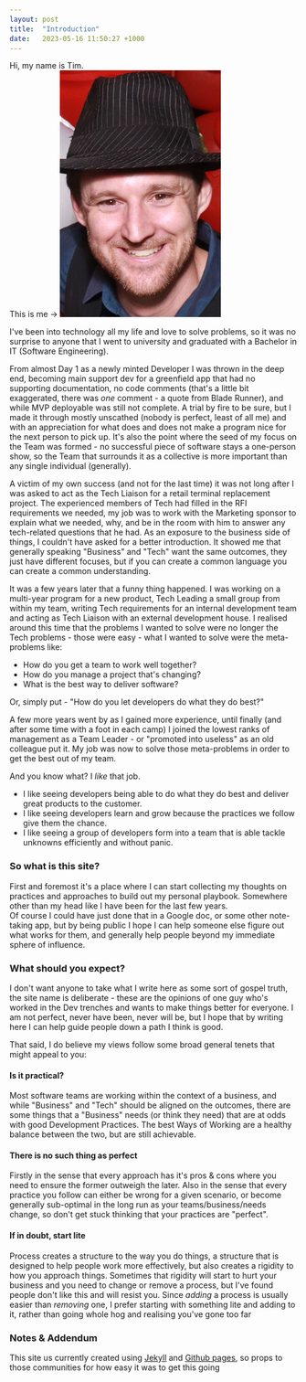 ```yaml
---
layout: post
title:  "Introduction"
date:   2023-05-16 11:50:27 +1000
---
```


Hi, my name is Tim.  
This is me -> ![headshot](/img/headshot-2022.jpg)

I've been into technology all my life and love to solve problems, so it was no surprise to anyone that I went to university and graduated with a Bachelor in IT (Software Engineering).

From almost Day 1 as a newly minted Developer I was thrown in the deep end, becoming main support dev for a greenfield app that had no supporting documentation, no code comments (that's a little bit exaggerated, there was *one* comment - a quote from Blade Runner), and while MVP deployable was still not complete. A trial by fire to be sure, but I made it through mostly unscathed (nobody is perfect, least of all me) and with an appreciation for what does and does not make a program nice for the next person to pick up. It's also the point where the seed of my focus on the Team was formed - no successful piece of software stays a one-person show, so the Team that surrounds it as a collective is more important than any single individual (generally).

A victim of my own success (and not for the last time) it was not long after I was asked to act as the Tech Liaison for a retail terminal replacement project. The experienced members of Tech had filled in the RFI requirements we needed, my job was to work with the Marketing sponsor to explain what we needed, why, and be in the room with him to answer any tech-related questions that he had. As an exposure to the business side of things, I couldn't have asked for a better introduction. It showed me that generally speaking "Business" and "Tech" want the same outcomes, they just have different focuses, but if you can create a common language you can create a common understanding.

It was a few years later that a funny thing happened. I was working on a multi-year program for a new product, Tech Leading a small group from within my team, writing Tech requirements for an internal development team and acting as Tech Liaison with an external development house. I realised around this time that the problems I wanted to solve were no longer the Tech problems - those were easy - what I wanted to solve were the meta-problems like:  

* How do you get a team to work well together?
* How do you manage a project that's changing?
* What is the best way to deliver software?

Or, simply put - "How do you let developers do what they do best?"

A few more years went by as I gained more experience, until finally (and after some time with a foot in each camp) I joined the lowest ranks of management as a Team Leader - or "promoted into useless" as an old colleague put it. My job was now to solve those meta-problems in order to get the best out of my team.

And you know what? I *like* that job.

* I like seeing developers being able to do what they do best and deliver great products to the customer.
* I like seeing developers learn and grow because the practices we follow give them the chance.
* I like seeing a group of developers form into a team that is able tackle unknowns efficiently and without panic.

### So what is this site?  

First and foremost it's a place where I can start collecting my thoughts on practices and approaches to build out my personal playbook. Somewhere other than my head like I have been for the last few years.  
Of course I could have just done that in a Google doc, or some other note-taking app, but by being public I hope I can help someone else figure out what works for them, and generally help people beyond my immediate sphere of influence.

### What should you expect?  

I don't want anyone to take what I write here as some sort of gospel truth, the site name is deliberate - these are the opinions of one guy who's worked in the Dev trenches and wants to make things better for everyone. I am not perfect, never have been, never will be, but I hope that by writing here I can help guide people down a path I think is good.

That said, I do believe my views follow some broad general tenets that might appeal to you:

#### Is it practical?

Most software teams are working within the context of a business, and while "Business" and "Tech" should be aligned on the outcomes, there are some things that a "Business" needs (or think they need) that are at odds with good Development Practices. The best Ways of Working are a healthy balance between the two, but are still achievable.

#### There is no such thing as perfect

Firstly in the sense that every approach has it's pros & cons where you need to ensure the former outweigh the later. Also in the sense that every practice you follow can either be wrong for a given scenario, or become generally sub-optimal in the long run as your teams/business/needs change, so don't get stuck thinking that your practices are "perfect".

#### If in doubt, start lite

Process creates a structure to the way you do things, a structure that is designed to help people work more effectively, but also creates a rigidity to how you approach things. Sometimes that rigidity will start to hurt your business and you need to change or remove a process, but I've found people don't like this and will resist you. Since *adding* a process is usually easier than *removing* one, I prefer starting with something lite and adding to it, rather than going whole hog and realising you've gone too far

### Notes & Addendum

This site us currently created using [Jekyll](https://jekyllrb.com/) and [Github pages](https://pages.github.com/), so props to those communities for how easy it was to get this going
